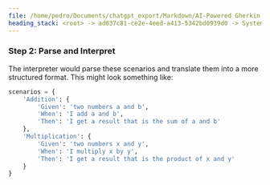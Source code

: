 ```yaml
---
file: /home/pedro/Documents/chatgpt_export/Markdown/AI-Powered Gherkin Code Generation.md
heading_stack: <root> -> ad637c81-ce2e-4eed-a413-5342bd0939d0 -> System -> 79f1e67d-d1e4-49bc-b57d-ff497c221f8e -> System -> aaa27da6-165f-43a9-bc65-814748f78b95 -> User -> 2d7ccacf-fe33-4431-a8a7-9b74c1c1f217 -> Assistant -> Components -> Workflow -> Example Scenario -> Technical Challenges -> aaa26bc8-e19b-4910-87cb-286b42817371 -> User -> 94853701-ace1-4bdc-b5d5-bf7f851f1e16 -> Assistant -> Step 1: Define Requirements -> Step 2: Parse and Interpret
---
```

### Step 2: Parse and Interpret

The interpreter would parse these scenarios and translate them into a more structured format. This might look something like:

```python
scenarios = {
    'Addition': {
        'Given': 'two numbers a and b',
        'When': 'I add a and b',
        'Then': 'I get a result that is the sum of a and b'
    },
    'Multiplication': {
        'Given': 'two numbers x and y',
        'When': 'I multiply x by y',
        'Then': 'I get a result that is the product of x and y'
    }
}
```


